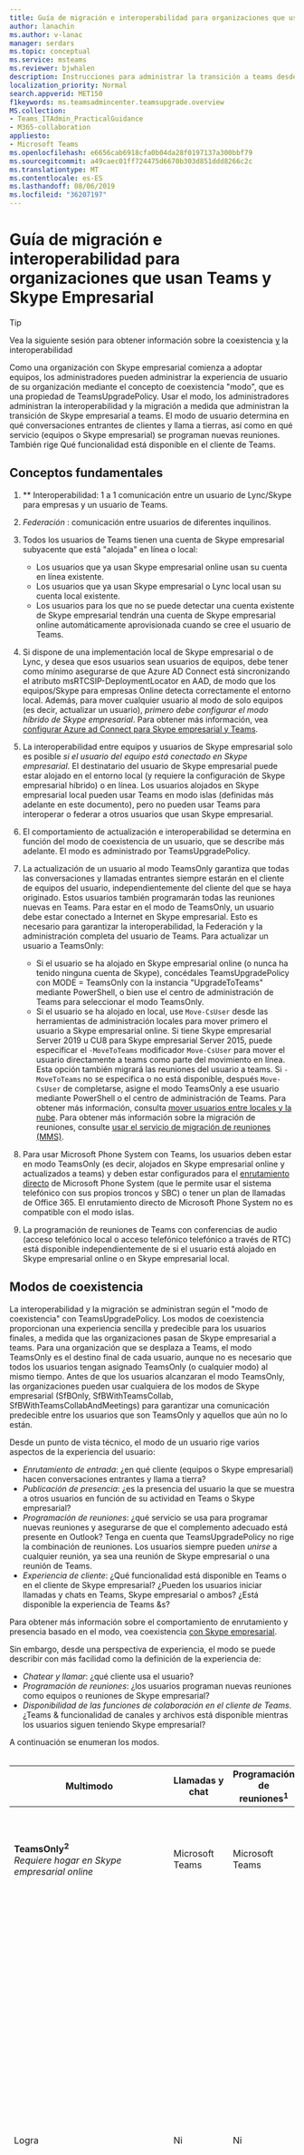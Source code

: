 ```yaml
---
title: Guía de migración e interoperabilidad para organizaciones que usan Teams y Skype Empresarial
author: lanachin
ms.author: v-lanac
manager: serdars
ms.topic: conceptual
ms.service: msteams
ms.reviewer: bjwhalen
description: Instrucciones para administrar la transición a teams desde Skype empresarial
localization_priority: Normal
search.appverid: MET150
f1keywords: ms.teamsadmincenter.teamsupgrade.overview
MS.collection:
- Teams_ITAdmin_PracticalGuidance
- M365-collaboration
appliesto:
- Microsoft Teams
ms.openlocfilehash: e6656cab6918cfa0b04da28f0197137a300bbf79
ms.sourcegitcommit: a49caec01ff724475d6670b303d851ddd8266c2c
ms.translationtype: MT
ms.contentlocale: es-ES
ms.lasthandoff: 08/06/2019
ms.locfileid: "36207197"
---
```

# <a name="migration-and-interoperability-guidance-for-organizations-using-teams-together-with-skype-for-business"></a>Guía de migración e interoperabilidad para organizaciones que usan Teams y Skype Empresarial

> [!Tip] 
> Vea la siguiente sesión para obtener información sobre la coexistencia [y](https://aka.ms/teams-upgrade-coexistence-interop) la interoperabilidad

Como una organización con Skype empresarial comienza a adoptar equipos, los administradores pueden administrar la experiencia de usuario de su organización mediante el concepto de coexistencia "modo", que es una propiedad de TeamsUpgradePolicy. Usar el modo, los administradores administran la interoperabilidad y la migración a medida que administran la transición de Skype empresarial a teams.  El modo de usuario determina en qué conversaciones entrantes de clientes y llama a tierras, así como en qué servicio (equipos o Skype empresarial) se programan nuevas reuniones. También rige Qué funcionalidad está disponible en el cliente de Teams. 


## <a name="fundamental-concepts"></a>Conceptos fundamentales

1.  ** Interoperabilidad: 1 a 1 comunicación entre un usuario de Lync/Skype para empresas y un usuario de Teams.

2.  *Federación* : comunicación entre usuarios de diferentes inquilinos.

3.  Todos los usuarios de Teams tienen una cuenta de Skype empresarial subyacente que está "alojada" en línea o local:
    - Los usuarios que ya usan Skype empresarial online usan su cuenta en línea existente.
    - Los usuarios que ya usan Skype empresarial o Lync local usan su cuenta local existente.
    - Los usuarios para los que no se puede detectar una cuenta existente de Skype empresarial tendrán una cuenta de Skype empresarial online automáticamente aprovisionada cuando se cree el usuario de Teams.

4.  Si dispone de una implementación local de Skype empresarial o de Lync, y desea que esos usuarios sean usuarios de equipos, debe tener como mínimo asegurarse de que Azure AD Connect está sincronizando el atributo msRTCSIP-DeploymentLocator en AAD, de modo que los equipos/Skype para empresas Online detecta correctamente el entorno local. Además, para mover cualquier usuario al modo de solo equipos (es decir, actualizar un usuario), *primero debe configurar el modo híbrido de Skype empresarial*. Para obtener más información, vea [configurar Azure ad Connect para Skype empresarial y Teams](https://docs.microsoft.com/en-us/SkypeForBusiness/hybrid/configure-azure-ad-connect).

5.  La interoperabilidad entre equipos y usuarios de Skype empresarial solo es posible *si el usuario del equipo está conectado en Skype empresarial*. El destinatario del usuario de Skype empresarial puede estar alojado en el entorno local (y requiere la configuración de Skype empresarial híbrido) o en línea. Los usuarios alojados en Skype empresarial local pueden usar Teams en modo islas (definidas más adelante en este documento), pero no pueden usar Teams para interoperar o federar a otros usuarios que usan Skype empresarial.  

6.  El comportamiento de actualización e interoperabilidad se determina en función del modo de coexistencia de un usuario, que se describe más adelante. El modo es administrado por TeamsUpgradePolicy. 

7.  La actualización de un usuario al modo TeamsOnly garantiza que todas las conversaciones y llamadas entrantes siempre estarán en el cliente de equipos del usuario, independientemente del cliente del que se haya originado. Estos usuarios también programarán todas las reuniones nuevas en Teams. Para estar en el modo de TeamsOnly, un usuario debe estar conectado a Internet en Skype empresarial. Esto es necesario para garantizar la interoperabilidad, la Federación y la administración completa del usuario de Teams. Para actualizar un usuario a TeamsOnly:
    - Si el usuario se ha alojado en Skype empresarial online (o nunca ha tenido ninguna cuenta de Skype), concédales TeamsUpgradePolicy con MODE = TeamsOnly con la instancia "UpgradeToTeams" mediante PowerShell, o bien use el centro de administración de Teams para seleccionar el modo TeamsOnly.
    - Si el usuario se ha alojado en local, use `Move-CsUser` desde las herramientas de administración locales para mover primero el usuario a Skype empresarial online.  Si tiene Skype empresarial Server 2019 u CU8 para Skype empresarial Server 2015, puede especificar el `-MoveToTeams` modificador `Move-CsUser` para mover el usuario directamente a teams como parte del movimiento en línea. Esta opción también migrará las reuniones del usuario a teams. Si `-MoveToTeams` no se especifica o no está disponible, después `Move-CsUser` de completarse, asigne el modo TeamsOnly a ese usuario mediante PowerShell o el centro de administración de Teams. Para obtener más información, consulta [mover usuarios entre locales y la nube](https://docs.microsoft.com/skypeforbusiness/hybrid/move-users-between-on-premises-and-cloud).  Para obtener más información sobre la migración de reuniones, consulte [usar el servicio de migración de reuniones (MMS)](https://docs.microsoft.com/skypeforbusiness/audio-conferencing-in-office-365/setting-up-the-meeting-migration-service-mms).

8.  Para usar Microsoft Phone System con Teams, los usuarios deben estar en modo TeamsOnly (es decir, alojados en Skype empresarial online y actualizados a teams) y deben estar configurados para el [enrutamiento directo](https://techcommunity.microsoft.com/t5/Microsoft-Teams-Blog/Direct-Routing-is-now-Generally-Available/ba-p/210359#M1277) de Microsoft Phone System (que le permite usar el sistema telefónico con sus propios troncos y SBC) o tener un plan de llamadas de Office 365. El enrutamiento directo de Microsoft Phone System no es compatible con el modo islas.    

9.  La programación de reuniones de Teams con conferencias de audio (acceso telefónico local o acceso telefónico telefónico a través de RTC) está disponible independientemente de si el usuario está alojado en Skype empresarial online o en Skype empresarial local. 


## <a name="coexistence-modes"></a>Modos de coexistencia

La interoperabilidad y la migración se administran según el "modo de coexistencia" con TeamsUpgradePolicy. Los modos de coexistencia proporcionan una experiencia sencilla y predecible para los usuarios finales, a medida que las organizaciones pasan de Skype empresarial a teams. Para una organización que se desplaza a Teams, el modo TeamsOnly es el destino final de cada usuario, aunque no es necesario que todos los usuarios tengan asignado TeamsOnly (o cualquier modo) al mismo tiempo. Antes de que los usuarios alcanzaran el modo TeamsOnly, las organizaciones pueden usar cualquiera de los modos de Skype empresarial (SfBOnly, SfBWithTeamsCollab, SfBWithTeamsCollabAndMeetings) para garantizar una comunicación predecible entre los usuarios que son TeamsOnly y aquellos que aún no lo están.


Desde un punto de vista técnico, el modo de un usuario rige varios aspectos de la experiencia del usuario:

- *Enrutamiento de entrada*: ¿en qué cliente (equipos o Skype empresarial) hacen conversaciones entrantes y llama a tierra? 
- *Publicación de presencia*: ¿es la presencia del usuario la que se muestra a otros usuarios en función de su actividad en Teams o Skype empresarial? 
- *Programación de reuniones*: ¿qué servicio se usa para programar nuevas reuniones y asegurarse de que el complemento adecuado está presente en Outlook? Tenga en cuenta que TeamsUpgradePolicy no rige la combinación de reuniones. Los usuarios siempre pueden *unirse* a cualquier reunión, ya sea una reunión de Skype empresarial o una reunión de Teams.
- *Experiencia de cliente*: ¿Qué funcionalidad está disponible en Teams o en el cliente de Skype empresarial? ¿Pueden los usuarios iniciar llamadas y chats en Teams, Skype empresarial o ambos? ¿Está disponible la experiencia de Teams &s?  

Para obtener más información sobre el comportamiento de enrutamiento y presencia basado en el modo, vea coexistencia [con Skype empresarial](https://docs.microsoft.com/en-us/MicrosoftTeams/coexistence-chat-calls-presence).

Sin embargo, desde una perspectiva de experiencia, el modo se puede describir con más facilidad como la definición de la experiencia de:
- *Chatear y llamar*: ¿qué cliente usa el usuario?
- *Programación de reuniones*: ¿los usuarios programan nuevas reuniones como equipos o reuniones de Skype empresarial?
- *Disponibilidad de las funciones de colaboración en el cliente de Teams*. ¿Teams & funcionalidad de canales y archivos está disponible mientras los usuarios siguen teniendo Skype empresarial?

A continuación se enumeran los modos.
</br>
</br>

|Multimodo|Llamadas y chat|Programación de reuniones<sup>1</sup>|Canales &s de Teams|Caso de uso|
|---|---|---|---|---|
|**TeamsOnly<sup>2</sup>**</br>*Requiere hogar en Skype empresarial online*|Microsoft Teams|Microsoft Teams|Sí|El estado final de la actualización. También es el valor predeterminado para los nuevos inquilinos con asientos <500.|
|Logra|Ni|Ni|Sí|Configuración predeterminada. Permite que un solo usuario Evalúe ambos clientes en paralelo. Los chats y las llamadas pueden encontrarse en cualquiera de los dos clientes, de modo que los usuarios siempre deben ejecutar ambos clientes. Para evitar una experiencia de Skype empresarial confusa o recargada, las comunicaciones externas (federadas), los servicios de voz RTC y las aplicaciones de voz, la integración de Office y muchas otras integraciones continúan siendo manejadas por Skype empresarial.|
|SfBWithTeamsCollabAndMeetings<sup>2</sup>|Skype Empresarial|Microsoft Teams|Sí|"Primero reuniones". Principalmente para las organizaciones locales para beneficiarse de las funciones de reunión de Teams, si aún no están listas para mover las llamadas a la nube.|
|SfBWithTeamsCollab|Skype Empresarial|Skype Empresarial|Sí|Punto de partida alternativo para organizaciones complejas que necesitan un control administrativo más estricto.|
|SfBOnly|Skype Empresarial|Skype Empresarial|No<sup>3</sup>|Escenario especializado para organizaciones con requisitos estrictos relacionados con el control de datos. Teams solo se usa para unirse a reuniones programadas por otros usuarios.|
||||||

</br>
</br>

**Lotus**

<sup>1</sup> la posibilidad de unirse a una reunión existente (ya sea programada en Teams o en Skype empresarial) no se rige por el modo en curso. De forma predeterminada, los usuarios siempre pueden unirse a cualquier reunión a la que hayan sido invitados.

<sup>2</sup> de forma predeterminada, al asignar TeamsOnly o SfbWithTeamsCollabAndMeetings a un usuario individual, cualquier reunión existente de Skype empresarial programada por ese usuario para el futuro se convierte en reuniones de Teams. Si lo desea, puede dejar estas reuniones como reuniones de Skype empresarial especificando `-MigrateMeetingsToTeams $false` al conceder TeamsUpgradePolicy o anulando la selección de la casilla en el portal de administración de Teams.   Tenga en cuenta que la capacidad de convertir reuniones de Skype empresarial en Teams no se avaialble al otorgar TeamsUpgradePolicy en un espacio empresarial. 

<sup>3</sup> actualmente, Teams no tiene la capacidad de deshabilitar la funcionalidad de los equipos y los canales para que esto permanezca habilitado por el momento.



## <a name="teamsupgradepolicy-managing-migration-and-co-existence"></a>TeamsUpgradePolicy: administración de la migración y coexistencia

TeamsUpgradePolicy expone dos propiedades clave: Mode y NotifySfbUsers. 
</br>
</br>

|Parámetro|Tipo|Valores permitidos</br>(predeterminado en cursiva)|Descripción|
|---|---|---|---|
|Multimodo|Enumeración|*Logra*</br>TeamsOnly</br>SfBOnly</br>SfBWithTeamsCollab</br>SfBWithTeamsCollabAndMeetings|Indica el modo en el que se debe ejecutar el cliente.|
|NotifySfbUsers|Booleano|*Falso* o verdadero|Indica si se muestra un banner en el cliente de Skype empresarial que informa al usuario de que Teams va a reemplazar pronto a Skype empresarial. Esto no puede ser verdadero si Mode = TeamsOnly.|
|||||

Teams proporciona todas las instancias relevantes de TeamsUpgradePolicy mediante directivas integradas de solo lectura. Por lo tanto, solo están disponibles los cmdlets para obtener y conceder permisos. Las instancias integradas se muestran a continuación.
</br>
</br>

|Identity |Multimodo|NotifySfbUsers|
|---|---|---|
|Logra|Logra|False|
|IslandsWithNotify|Logra|True|
|SfBOnly|SfBOnly|False|
|SfBOnlyWithNotify|SfBOnly|True|
|SfBWithTeamsCollab|SfBWithTeamsCollab|False|
|SfBWithTeamsCollabWithNotify|SfBWithTeamsCollab|True|
|SfBWithTeamsCollabAndMeetings|SfBWithTeamsCollabAndMeetings|False|
|SfBWithTeamsCollabAndMeetingsWithNotify|SfBWithTeamsCollabAndMeetings|True|
|UpgradeToTeams|TeamsOnly|False|
|Global</br>*Valor predeterminado*|Logra|False|
||||

Estas instancias de Directiva se pueden conceder a usuarios individuales o a escala de inquilinos. Por ejemplo:
- Para actualizar un usuario ($SipAddress) a Teams, conceda la instancia "UpgradeToTeams":</br>
`Grant-CsTeamsUpgradePolicy -PolicyName UpgradeToTeams -Identity $SipAddress`
- Para actualizar todo el inquilino, omita el parámetro Identity del comando Grant:</br>
`Grant-CsTeamsUpgradePolicy -PolicyName UpgradeToTeams`


## <a name="federation-considerations"></a>Consideraciones sobre la Federación

La Federación de equipos a otro usuario que use Skype empresarial requiere que el usuario de Teams se conecte en línea en Skype empresarial. En el futuro, los usuarios de equipos alojados en Skype empresarial local podrán federarse a los usuarios de Teams solo.

TeamsUpgradePolicy rige el enrutamiento de llamadas y chats federados entrantes. El comportamiento del enrutamiento federado es el mismo que el de los escenarios en los que se encuentra el inquilino, *excepto en el modo islas*.  Cuando los destinatarios se encuentran en el modo islas: 
- Chats y llamadas iniciadas desde la tierra de un equipo en SfB si el destinatario está en un *inquilino federado*.
- Chats y llamadas iniciadas desde la tierra de los equipos en Teams si el destinatario está en el *mismo inquilino*.
- Chats y llamadas iniciadas desde SfB siempre en Skype para empresas.

Para obtener más información, consulte coexistencia [con Skype empresarial](https://docs.microsoft.com/en-us/MicrosoftTeams/coexistence-chat-calls-presence).

## <a name="the-teams-client-user-experience-when-using-sfb-modes"></a>La experiencia de usuario del cliente de Teams cuando se usan modos de SfB
Cuando un usuario se encuentra en cualquiera de los modos de Skype empresarial (SfBOnly, SfBWithTeamsCollab, SfBWithTeamsCollabAndMeetings), todas las conversaciones y llamadas entrantes se dirigen al cliente de Skype empresarial del usuario. Para evitar la confusión del usuario final y garantizar el enrutamiento adecuado, la funcionalidad de llamadas y chats en el cliente de Teams se desactiva automáticamente cuando un usuario se encuentra en cualquiera de los modos de Skype empresarial. De forma similar, la programación de reuniones de Teams se desactiva automáticamente cuando los usuarios se encuentran en los modos SfBOnly o SfBWithTeamsCollab, y se habilita automáticamente cuando un usuario está en el modo SfBWithTeamsCollabAndMeetings. Para obtener más información, vea [experiencia del cliente de Teams y cumplimiento de los modos de](https://docs.microsoft.com/en-us/MicrosoftTeams/teams-client-experience-and-conformance-to-coexistence-modes)coexistencia.

> [!Note] 
> - Antes de la entrega del cumplimiento automático de los equipos y canales, los modos SfbOnly y SfBWithTeamsCollab se comportan de la misma.


## <a name="detailed-mode-descriptions"></a>Descripciones del modo detallado
</br>
</br>

|Multimodo|Explicación|
|---|---|
|**Logra**</br>programas|Un usuario ejecuta tanto Skype empresarial como los equipos en paralelo. Este usuario:</br><ul><li>Puede iniciar conversaciones y llamadas VoIP en Skype empresarial o en el cliente de Teams. Nota: los usuarios con Skype empresarial Home local no pueden iniciarse desde Teams para comunicarse con otro usuario de Skype empresarial, independientemente del modo del destinatario.<li>Recibe conversaciones & las llamadas de VoIP iniciadas en Skype empresarial por otro usuario en el cliente de Skype empresarial.<li>Recibe conversaciones & las llamadas de VoIP iniciadas en Teams por otro usuario en el cliente de su equipo si se encuentran en el *mismo inquilino*.<li>Recibe conversaciones & las llamadas de VoIP iniciadas en el equipo de otro usuario en el cliente de Skype empresarial, si se encuentran en un *inquilino federado*. <li>Tiene la funcionalidad de RTC según se indica a continuación:<ul><li>Cuando el usuario se hospeda en Skype empresarial local y tiene telefonía IP empresarial, las llamadas RTC siempre se inician y reciben en Skype empresarial.<li>Cuando el usuario se ha alojado en Skype empresarial online y tiene Microsoft Phone System, el usuario siempre inicia y recibe llamadas RTC en Skype empresarial:<ul><li>Esto ocurre independientemente de si el usuario tiene un plan de llamadas de Microsoft o se conecta a la red PSTN a través de Skype empresarial Cloud Connector Edition o de una implementación local de Skype empresarial Server (voz híbrida).<li>**Nota: el enrutamiento directo de Microsoft Teams Phone System no es compatible con el modo islas.**</ul></ul><li>Recibe las colas de llamadas de Microsoft y de operador automático en Skype empresarial.<li>Puede programar reuniones en Teams o Skype empresarial (y verá ambos complementos de forma predeterminada).<li>Puede unirse a cualquier reunión de Skype empresarial o de Teams; la reunión se abrirá en el cliente respectivo.</ul>|
|**SfBOnly**|Un usuario solo ejecuta Skype empresarial. Este usuario:</br><ul><li>Puede iniciar chats y llamadas desde Skype empresarial solamente.<li>Recibe cualquier chat o llamada en el cliente de Skype empresarial, independientemente de dónde se inicie, a menos que el iniciador sea un usuario de equipo con Skype empresarial, local. *Puede programar solo reuniones de Skype empresarial, pero puede unirse a reuniones de Skype empresarial o de Teams. <li> </br> *No se recomienda usar el modo islas con usuarios locales en combinación con otros usuarios en el modo SfBOnly. Si un usuario de un equipo con Skype empresarial alojado en local inicia una llamada o un chat a un usuario de SfBOnly, no se puede contactar con el usuario de SfBOnly y recibe un mensaje de correo electrónico de chat/llamada perdido. *|
|**SfBWithTeamsCollab**|Un usuario ejecuta tanto Skype empresarial como los equipos en paralelo. Este usuario:</br><ul><li>Tiene la funcionalidad de un usuario en el modo SfBOnly.<li>Tiene equipos habilitados solo para la colaboración en grupo (canales); la programación de chats, llamadas y reuniones está deshabilitada.</ul>|
|**SfBWithTeamsCollab</br>AndMeetings**|Un usuario ejecuta tanto Skype empresarial como los equipos en paralelo. Este usuario:<ul><li>Tiene la funcionalidad de chat y de llamada del usuario en el modo SfBOnly.<li>Tiene equipos habilitados para la colaboración en grupo (canales: incluye conversaciones de canal); la conversación y las llamadas están deshabilitadas.<li>Puede programar solo reuniones de Teams, pero puede unirse a reuniones de Skype empresarial o de Teams.</ul>|
|**TeamsOnly**</br>(requiere SfB online Home)|Un usuario solo ejecuta equipos. Este usuario:<ul><li>Recibe conversaciones y llamadas en el cliente de su equipo, independientemente de dónde se inicie.<li>Puede iniciar chats y llamadas desde Teams.<li>Puede programar reuniones solo en Teams, pero puede unirse a reuniones de Skype empresarial o de Teams.<li>Puede seguir usando los teléfonos IP de Skype empresarial.<br><br>*El uso del modo TeamsOnly en combinación con otros usuarios en el modo islas no se recomienda hasta que se satura la adopción de equipos, es decir, los usuarios del modo de islas que usan activamente los equipos y los clientes de Skype empresarial. Si un usuario de TeamsOnly inicia una llamada o un chat a un usuario de islas, la llamada o el chat se incluirá en el cliente de equipos del usuario de las islas; Si el usuario de las islas no usa ni supervisa Teams, ese usuario aparecerá como desconectado y no será accesible para el usuario de TeamsOnly.*</ul> |
|||




## <a name="related-topics"></a>Temas relacionados

[Coexistencia con Skype Empresarial](https://docs.microsoft.com/en-us/microsoftteams/coexistence-chat-calls-presence)

[Experiencia del cliente de Teams y cumplimiento con los modos de coexistencia](https://docs.microsoft.com/en-us/MicrosoftTeams/teams-client-experience-and-conformance-to-coexistence-modes)

[Get-CsTeamsUpgradePolicy](https://docs.microsoft.com/powershell/module/skype/get-csteamsupgradepolicy?view=skype-ps)

[Grant-CsTeamsUpgradePolicy](https://docs.microsoft.com/powershell/module/skype/grant-csteamsupgradepolicy?view=skype-ps)

[Get-CsTeamsUpgradeConfiguration](https://docs.microsoft.com/powershell/module/skype/get-csteamsupgradeconfiguration?view=skype-ps)

[Set-CsTeamsUpgradeConfiguration](https://docs.microsoft.com/powershell/module/skype/set-csteamsupgradeconfiguration?view=skype-ps)

[Usar el servicio de migración de reuniones (MMS)](https://docs.microsoft.com/skypeforbusiness/audio-conferencing-in-office-365/setting-up-the-meeting-migration-service-mms)

